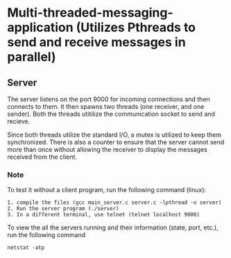 # Multi-threaded-messaging-application (Utilizes Pthreads to send and receive messages in parallel)
## Server
The server listens on the port 9000 for incoming connections and then connects to them. It then spawns two threads (one receiver, and one 
sender). Both the threads utitilize the communication socket to send and recieve. 

Since both threads utilize the standard I/O, a mutex is utilized to keep them synchronized. There is also a counter to ensure that the server cannot send more than once without allowing the receiver to display the messages received from the client. 

### Note
To test it without a client program, run the following command (linux):


    1. compile the files (gcc main_server.c server.c -lpthread -o server)
    2. Run the server program (./server)
    3. In a different terminal, use telnet (telnet localhost 9000)

To view the all the servers running and their information (state, port, etc.), run the following command


    netstat -atp

